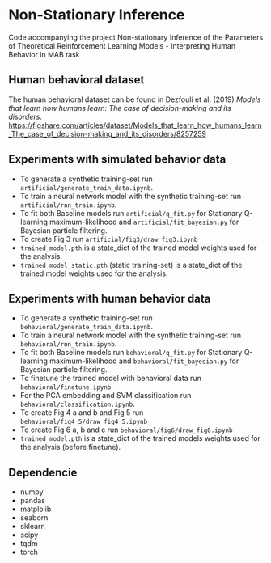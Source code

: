 # Non-Stationary Inference
Code accompanying the project Non-stationary Inference of the Parameters of Theoretical Reinforcement Learning Models - Interpreting Human Behavior in MAB task

## Human behavioral dataset 
The human behavioral dataset can be found in Dezfouli et al. (2019) *Models that learn how humans learn: The case of decision-making and its disorders*.
https://figshare.com/articles/dataset/Models_that_learn_how_humans_learn_The_case_of_decision-making_and_its_disorders/8257259

## Experiments with simulated behavior data 
- To generate a synthetic training-set run ```artificial/generate_train_data.ipynb```. 
- To train a neural network model with the synthetic training-set run ```artificial/rnn_train.ipynb```.
- To fit both Baseline models run ```artificial/q_fit.py``` for Stationary Q-learning maximum-likelihood and ```artificial/fit_bayesian.py``` for Bayesian particle filtering.
- To create Fig 3 run ```artificial/fig3/draw_fig3.ipynb```
- ```trained_model.pth``` is a state_dict of the trained model weights used for the analysis. 
- ```trained_model_static.pth``` (static training-set) is a  state_dict of the trained model weights used for the analysis. 

## Experiments with human behavior data
- To generate a synthetic training-set run ```behavioral/generate_train_data.ipynb```.
- To train a neural network model with the synthetic training-set run ```behavioral/rnn_train.ipynb```.
- To fit both Baseline models run ```behavioral/q_fit.py``` for Stationary Q-learning maximum-likelihood and ```behavioral/fit_bayesian.py``` for Bayesian particle filtering.
- To finetune the trained model with behavioral data run ```behavioral/finetune.ipynb```.
- For the PCA embedding and SVM classification run ```behavioral/classification.ipynb```.
- To create Fig 4 a and b and Fig 5 run ```behavioral/fig4_5/draw_fig4_5.ipynb```
- To create Fig 6 a, b and c run ```behavioral/fig6/draw_fig6.ipynb```
- ```trained_model.pth``` is a state_dict of the trained models weights used for the analysis (before finetune).

## Dependencie
- numpy
- pandas
- matplolib
- seaborn
- sklearn
- scipy 
- tqdm
- torch
